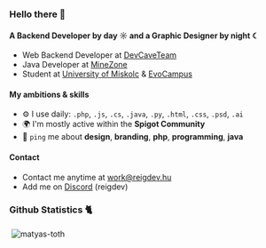### Hello there 👋

#### A Backend Developer by day ☼ and a Graphic Designer by night ☾

- Web Backend Developer at [DevCaveTeam](https://devcaveteam.eu)
- Java Developer at [MineZone](https://minezone.hu)
- Student at [University of Miskolc](https://uni-miskolc.hu) & [EvoCampus](https://www.evosoft.hu/about_us_evolife_evouni)

#### My ambitions & skills

- ⚙️ I use daily: `.php`, `.js`, `.cs`, `.java`, `.py`, `.html`, `.css`, `.psd`, `.ai`
- 🌍 I'm mostly active within the **Spigot Community**
- 💬 `ping` me about **design**, **branding**, **php**, **programming**, **java**

#### Contact

- Contact me anytime at work@reigdev.hu
- Add me on [Discord](https://discord.com) (reigdev)

### Github Statistics 🐈 
<p>&nbsp;<img align="center" src="https://github-readme-stats.vercel.app/api?username=matyas-toth&show_icons=true&locale=en" alt="matyas-toth" /></p>

